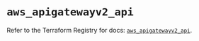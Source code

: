 # `aws_apigatewayv2_api`

Refer to the Terraform Registry for docs: [`aws_apigatewayv2_api`](https://registry.terraform.io/providers/hashicorp/aws/5.59.0/docs/resources/apigatewayv2_api).
